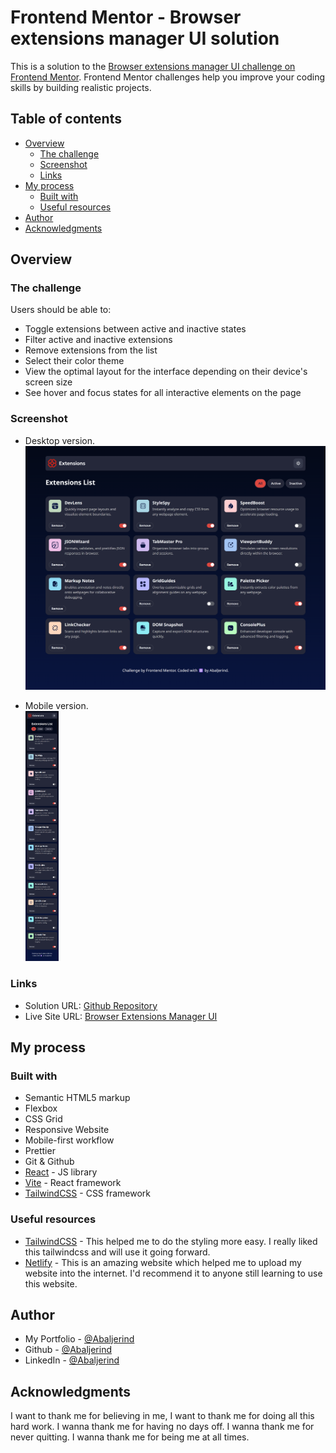 # Frontend Mentor - Browser extensions manager UI solution

This is a solution to the [Browser extensions manager UI challenge on Frontend Mentor](https://www.frontendmentor.io/challenges/browser-extension-manager-ui-yNZnOfsMAp). Frontend Mentor challenges help you improve your coding skills by building realistic projects.

## Table of contents

- [Overview](#overview)
  - [The challenge](#the-challenge)
  - [Screenshot](#screenshot)
  - [Links](#links)
- [My process](#my-process)
  - [Built with](#built-with)
  - [Useful resources](#useful-resources)
- [Author](#author)
- [Acknowledgments](#acknowledgments)

## Overview

### The challenge

Users should be able to:

- Toggle extensions between active and inactive states
- Filter active and inactive extensions
- Remove extensions from the list
- Select their color theme
- View the optimal layout for the interface depending on their device's screen size
- See hover and focus states for all interactive elements on the page

### Screenshot

- Desktop version.  
  <img src="./public/screenshots/browser-extensions-manager-ui-desktop.png" alt="Desktop version" width="600"/>

- Mobile version.  
  <img src="./public/screenshots/browser-extensions-manager-ui-mobile.png" alt="Mobile version" height="400"/>

### Links

- Solution URL: [Github Repository](https://github.com/Abaljerind/browser-extensions-manager-ui)
- Live Site URL: [Browser Extensions Manager UI](https://browser-extensions-manager-ui-jerind.netlify.app/)

## My process

### Built with

- Semantic HTML5 markup
- Flexbox
- CSS Grid
- Responsive Website
- Mobile-first workflow
- Prettier
- Git & Github
- [React](https://reactjs.org/) - JS library
- [Vite](https://vite.dev/) - React framework
- [TailwindCSS](https://tailwindcss.com/) - CSS framework

### Useful resources

- [TailwindCSS](https://tailwindcss.com/) - This helped me to do the styling more easy. I really liked this tailwindcss and will use it going forward.
- [Netlify](https://app.netlify.com/) - This is an amazing website which helped me to upload my website into the internet. I'd recommend it to anyone still learning to use this website.

## Author

- My Portfolio - [@Abaljerind](https://portofolio-jerind.vercel.app/)
- Github - [@Abaljerind](https://github.com/Abaljerind)
- LinkedIn - [@Abaljerind](https://www.linkedin.com/in/abal-jerind-baa90519a/)

## Acknowledgments

I want to thank me for believing in me, I want to thank me for doing all this hard work. I wanna thank me for having no days off. I wanna thank me for never quitting. I wanna thank me for being me at all times.
